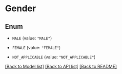 # Gender

## Enum


* `MALE` (value: `"MALE"`)

* `FEMALE` (value: `"FEMALE"`)

* `NOT_APPLICABLE` (value: `"NOT_APPLICABLE"`)


[[Back to Model list]](../README.md#documentation-for-models) [[Back to API list]](../README.md#documentation-for-api-endpoints) [[Back to README]](../README.md)


